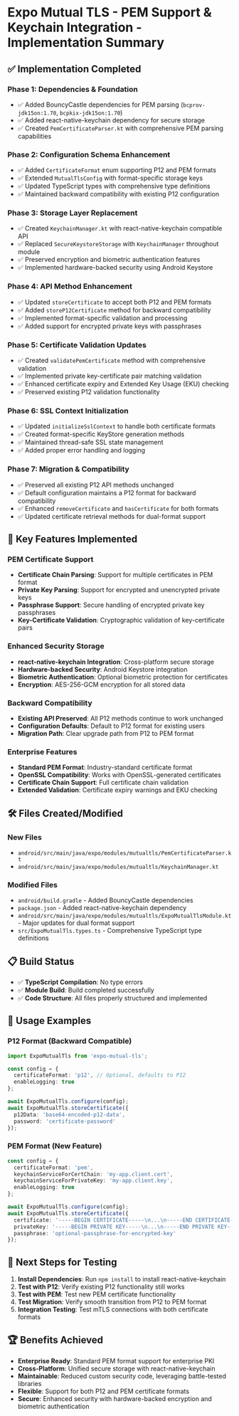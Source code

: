 # Expo Mutual TLS - PEM Support & Keychain Integration - Implementation Summary

## ✅ Implementation Completed

### Phase 1: Dependencies & Foundation
- ✅ Added BouncyCastle dependencies for PEM parsing (`bcprov-jdk15on:1.70`, `bcpkix-jdk15on:1.70`)
- ✅ Added react-native-keychain dependency for secure storage
- ✅ Created `PemCertificateParser.kt` with comprehensive PEM parsing capabilities

### Phase 2: Configuration Schema Enhancement  
- ✅ Added `CertificateFormat` enum supporting P12 and PEM formats
- ✅ Extended `MutualTlsConfig` with format-specific storage keys
- ✅ Updated TypeScript types with comprehensive type definitions
- ✅ Maintained backward compatibility with existing P12 configuration

### Phase 3: Storage Layer Replacement
- ✅ Created `KeychainManager.kt` with react-native-keychain compatible API
- ✅ Replaced `SecureKeystoreStorage` with `KeychainManager` throughout module
- ✅ Preserved encryption and biometric authentication features
- ✅ Implemented hardware-backed security using Android Keystore

### Phase 4: API Method Enhancement
- ✅ Updated `storeCertificate` to accept both P12 and PEM formats
- ✅ Added `storeP12Certificate` method for backward compatibility
- ✅ Implemented format-specific validation and processing
- ✅ Added support for encrypted private keys with passphrases

### Phase 5: Certificate Validation Updates
- ✅ Created `validatePemCertificate` method with comprehensive validation
- ✅ Implemented private key-certificate pair matching validation
- ✅ Enhanced certificate expiry and Extended Key Usage (EKU) checking
- ✅ Preserved existing P12 validation functionality

### Phase 6: SSL Context Initialization
- ✅ Updated `initializeSslContext` to handle both certificate formats
- ✅ Created format-specific KeyStore generation methods
- ✅ Maintained thread-safe SSL state management
- ✅ Added proper error handling and logging

### Phase 7: Migration & Compatibility
- ✅ Preserved all existing P12 API methods unchanged
- ✅ Default configuration maintains a P12 format for backward compatibility
- ✅ Enhanced `removeCertificate` and `hasCertificate` for both formats
- ✅ Updated certificate retrieval methods for dual-format support

## 🎯 Key Features Implemented

### PEM Certificate Support
- **Certificate Chain Parsing**: Support for multiple certificates in PEM format
- **Private Key Parsing**: Support for encrypted and unencrypted private keys
- **Passphrase Support**: Secure handling of encrypted private key passphrases
- **Key-Certificate Validation**: Cryptographic validation of key-certificate pairs

### Enhanced Security Storage
- **react-native-keychain Integration**: Cross-platform secure storage
- **Hardware-backed Security**: Android Keystore integration
- **Biometric Authentication**: Optional biometric protection for certificates
- **Encryption**: AES-256-GCM encryption for all stored data

### Backward Compatibility
- **Existing API Preserved**: All P12 methods continue to work unchanged
- **Configuration Defaults**: Default to P12 format for existing users
- **Migration Path**: Clear upgrade path from P12 to PEM format

### Enterprise Features
- **Standard PEM Format**: Industry-standard certificate format
- **OpenSSL Compatibility**: Works with OpenSSL-generated certificates
- **Certificate Chain Support**: Full certificate chain validation
- **Extended Validation**: Certificate expiry warnings and EKU checking

## 🛠️ Files Created/Modified

### New Files
- `android/src/main/java/expo/modules/mutualtls/PemCertificateParser.kt`
- `android/src/main/java/expo/modules/mutualtls/KeychainManager.kt`

### Modified Files  
- `android/build.gradle` - Added BouncyCastle dependencies
- `package.json` - Added react-native-keychain dependency
- `android/src/main/java/expo/modules/mutualtls/ExpoMutualTlsModule.kt` - Major updates for dual format support
- `src/ExpoMutualTls.types.ts` - Comprehensive TypeScript type definitions

## 📋 Build Status
- ✅ **TypeScript Compilation**: No type errors
- ✅ **Module Build**: Build completed successfully
- ✅ **Code Structure**: All files properly structured and implemented

## 🔧 Usage Examples

### P12 Format (Backward Compatible)
```typescript
import ExpoMutualTls from 'expo-mutual-tls';

const config = {
  certificateFormat: 'p12', // Optional, defaults to P12
  enableLogging: true
};

await ExpoMutualTls.configure(config);
await ExpoMutualTls.storeCertificate({
  p12Data: 'base64-encoded-p12-data',
  password: 'certificate-password'
});
```

### PEM Format (New Feature)
```typescript
const config = {
  certificateFormat: 'pem',
  keychainServiceForCertChain: 'my-app.client.cert',
  keychainServiceForPrivateKey: 'my-app.client.key',
  enableLogging: true
};

await ExpoMutualTls.configure(config);
await ExpoMutualTls.storeCertificate({
  certificate: '-----BEGIN CERTIFICATE-----\n...\n-----END CERTIFICATE-----',
  privateKey: '-----BEGIN PRIVATE KEY-----\n...\n-----END PRIVATE KEY-----',
  passphrase: 'optional-passphrase-for-encrypted-key'
});
```

## 🎯 Next Steps for Testing
1. **Install Dependencies**: Run `npm install` to install react-native-keychain
2. **Test with P12**: Verify existing P12 functionality still works
3. **Test with PEM**: Test new PEM certificate functionality
4. **Test Migration**: Verify smooth transition from P12 to PEM format
5. **Integration Testing**: Test mTLS connections with both certificate formats

## 🏆 Benefits Achieved
- **Enterprise Ready**: Standard PEM format support for enterprise PKI
- **Cross-Platform**: Unified secure storage with react-native-keychain
- **Maintainable**: Reduced custom security code, leveraging battle-tested libraries
- **Flexible**: Support for both P12 and PEM certificate formats
- **Secure**: Enhanced security with hardware-backed encryption and biometric authentication
